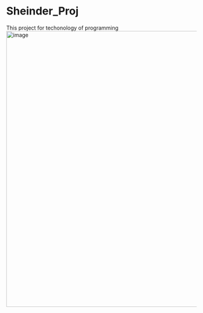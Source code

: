 # Sheinder_Proj
This project for techonology of programming
<img width="1124" height="732" alt="image" src="https://github.com/user-attachments/assets/f3c415af-39a2-42f9-a330-d9c8aab0afa0" />
